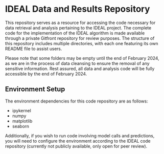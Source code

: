 # IDEAL Data and Results Repository

This repository serves as a resource for accessing the code necessary for data retrieval and analysis pertaining to the IDEAL project. The complete code for the implementation of the IDEAL algorithm is made available through a private Gitfront repository for review purposes. The structure of this repository includes multiple directories, with each one featuring its own README file to assist users.

Please note that some folders may be empty until the end of February 2024, as we are in the process of data cleansing to ensure the removal of any sensitive information. Rest assured, all data and analysis code will be fully accessible by the end of February 2024.

## Environment Setup

The environment dependencies for this code repository are as follows:

- ipykernel
- numpy
- matplotlib
- seaborn

Additionally, if you wish to run code involving model calls and predictions, you will need to configure the environment according to the IDEAL code repository (currently not publicly available, only open for peer review).
